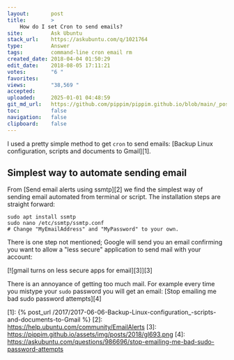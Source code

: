 ```yaml
---
layout:       post
title:        >
    How do I set Cron to send emails?
site:         Ask Ubuntu
stack_url:    https://askubuntu.com/q/1021764
type:         Answer
tags:         command-line cron email rm
created_date: 2018-04-04 01:50:29
edit_date:    2018-08-05 17:11:21
votes:        "6 "
favorites:    
views:        "38,569 "
accepted:     
uploaded:     2025-01-01 04:48:59
git_md_url:   https://github.com/pippim/pippim.github.io/blob/main/_posts/2018/2018-04-04-How-do-I-set-Cron-to-send-emails_.md
toc:          false
navigation:   false
clipboard:    false
---
```


I used a pretty simple method to get `cron` to send emails: [Backup Linux configuration, scripts and documents to Gmail][1].

## Simplest way to automate sending email

From [Send email alerts using ssmtp][2] we find the simplest way of sending email automated from terminal or script. The installation steps are straight forward:

``` 
sudo apt install ssmtp
sudo nano /etc/ssmtp/ssmtp.conf
# Change "MyEmailAddress" and "MyPassword" to your own.
```

There  is one step not mentioned; Google will send you an email confirming you want to allow a "less secure" application to send mail with your account:

[![gmail turns on less secure apps for email][3]][3]

There is an annoyance of getting too much mail. For example every time you mistype your `sudo` password you will get an email: [Stop emailing me bad sudo password attempts][4]


  [1]: {% post_url /2017/2017-06-06-Backup-Linux-configuration_-scripts-and-documents-to-Gmail %}
  [2]: https://help.ubuntu.com/community/EmailAlerts
  [3]: https://pippim.github.io/assets/img/posts/2018/gl693.png
  [4]: https://askubuntu.com/questions/986696/stop-emailing-me-bad-sudo-password-attempts
